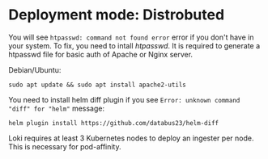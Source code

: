 
# Deployment mode: Distrobuted
You will see `htpasswd: command not found error` error if you don't have in your system. To fix, you need to intall *htpasswd*. It is required to generate a htpasswd file for basic auth of Apache or Nginx server.

Debian/Ubuntu:
```
sudo apt update && sudo apt install apache2-utils
```

You need to install helm diff plugin if you see `Error: unknown command "diff" for "helm"` message:
```
helm plugin install https://github.com/databus23/helm-diff
```

Loki requires at least 3 Kubernetes nodes to deploy an ingester per node. This is necessary for pod-affinity.
